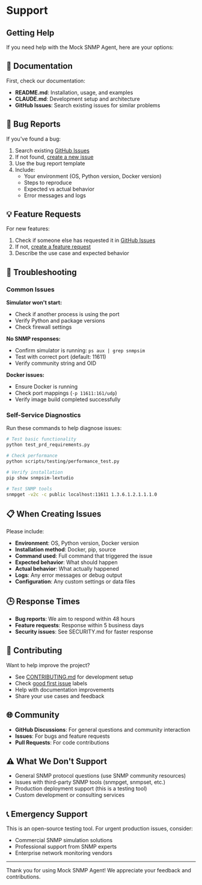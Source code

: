 # Support

## Getting Help

If you need help with the Mock SNMP Agent, here are your options:

## 📖 Documentation

First, check our documentation:

- **README.md**: Installation, usage, and examples
- **CLAUDE.md**: Development setup and architecture
- **GitHub Issues**: Search existing issues for similar problems

## 🐛 Bug Reports

If you've found a bug:

1. Search existing [GitHub Issues](https://github.com/yourusername/mock-snmp-agent/issues)
2. If not found, [create a new issue](https://github.com/yourusername/mock-snmp-agent/issues/new)
3. Use the bug report template
4. Include:
   - Your environment (OS, Python version, Docker version)
   - Steps to reproduce
   - Expected vs actual behavior
   - Error messages and logs

## 💡 Feature Requests

For new features:

1. Check if someone else has requested it in [GitHub Issues](https://github.com/yourusername/mock-snmp-agent/issues)
2. If not, [create a feature request](https://github.com/yourusername/mock-snmp-agent/issues/new)
3. Describe the use case and expected behavior

## 🔧 Troubleshooting

### Common Issues

**Simulator won't start:**
- Check if another process is using the port
- Verify Python and package versions
- Check firewall settings

**No SNMP responses:**
- Confirm simulator is running: `ps aux | grep snmpsim`
- Test with correct port (default: 11611)
- Verify community string and OID

**Docker issues:**
- Ensure Docker is running
- Check port mappings (`-p 11611:161/udp`)
- Verify image build completed successfully

### Self-Service Diagnostics

Run these commands to help diagnose issues:

```bash
# Test basic functionality
python test_prd_requirements.py

# Check performance
python scripts/testing/performance_test.py

# Verify installation
pip show snmpsim-lextudio

# Test SNMP tools
snmpget -v2c -c public localhost:11611 1.3.6.1.2.1.1.1.0
```

## 📋 When Creating Issues

Please include:

- **Environment**: OS, Python version, Docker version
- **Installation method**: Docker, pip, source
- **Command used**: Full command that triggered the issue
- **Expected behavior**: What should happen
- **Actual behavior**: What actually happened
- **Logs**: Any error messages or debug output
- **Configuration**: Any custom settings or data files

## 🕒 Response Times

- **Bug reports**: We aim to respond within 48 hours
- **Feature requests**: Response within 5 business days
- **Security issues**: See SECURITY.md for faster response

## 💝 Contributing

Want to help improve the project?

- See [CONTRIBUTING.md](.github/CONTRIBUTING.md) for development setup
- Check [good first issue](https://github.com/yourusername/mock-snmp-agent/labels/good%20first%20issue) labels
- Help with documentation improvements
- Share your use cases and feedback

## 🌐 Community

- **GitHub Discussions**: For general questions and community interaction
- **Issues**: For bugs and feature requests
- **Pull Requests**: For code contributions

## ⚠️ What We Don't Support

- General SNMP protocol questions (use SNMP community resources)
- Issues with third-party SNMP tools (snmpget, snmpset, etc.)
- Production deployment support (this is a testing tool)
- Custom development or consulting services

## 📞 Emergency Support

This is an open-source testing tool. For urgent production issues, consider:

- Commercial SNMP simulation solutions
- Professional support from SNMP experts
- Enterprise network monitoring vendors

---

Thank you for using Mock SNMP Agent! We appreciate your feedback and contributions.
